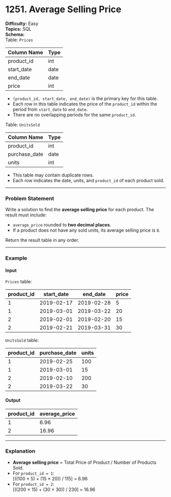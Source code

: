 # 1251. Average Selling Price

**Difficulty:** Easy  
**Topics:** SQL  
**Schema:**  
Table: `Prices`

| Column Name | Type |
|-------------|------|
| product_id  | int  |
| start_date  | date |
| end_date    | date |
| price       | int  |

- `(product_id, start_date, end_date)` is the primary key for this table.
- Each row in this table indicates the price of the `product_id` within the period from `start_date` to `end_date`.
- There are no overlapping periods for the same `product_id`.

Table: `UnitsSold`

| Column Name   | Type |
|---------------|------|
| product_id    | int  |
| purchase_date | date |
| units         | int  |

- This table may contain duplicate rows.
- Each row indicates the date, units, and `product_id` of each product sold.

---

### Problem Statement
Write a solution to find the **average selling price** for each product. The result must include:
- `average_price` rounded to **two decimal places**.
- If a product does not have any sold units, its average selling price is `0`.

Return the result table in any order.

---

### Example

#### Input

`Prices` table:

| product_id | start_date | end_date   | price |
|------------|------------|------------|-------|
| 1          | 2019-02-17 | 2019-02-28 | 5     |
| 1          | 2019-03-01 | 2019-03-22 | 20    |
| 2          | 2019-02-01 | 2019-02-20 | 15    |
| 2          | 2019-02-21 | 2019-03-31 | 30    |

`UnitsSold` table:

| product_id | purchase_date | units |
|------------|---------------|-------|
| 1          | 2019-02-25    | 100   |
| 1          | 2019-03-01    | 15    |
| 2          | 2019-02-10    | 200   |
| 2          | 2019-03-22    | 30    |

#### Output

| product_id | average_price |
|------------|---------------|
| 1          | 6.96          |
| 2          | 16.96         |

---

### Explanation
- **Average selling price** = Total Price of Product / Number of Products Sold.
- For `product_id = 1`:  
  \[((100 × 5) + (15 × 20)) / 115\] = 6.96
- For `product_id = 2`:  
  \[((200 × 15) + (30 × 30)) / 230\] = 16.96


